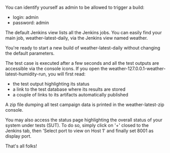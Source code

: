 You can identify yourself as admin to be allowed to trigger a build:
- login: admin
- password: admin

The default Jenkins view lists all the Jenkins jobs. You can easily find your
main job, weather-latest-daily, via the Jenkins view named weather.

You're ready to start a new build of weather-latest-daily without changing
the default parameters.

The test case is executed after a few seconds and all the test outputs are
accessible via the console icons. If you open the
weather-127.0.0.1-weather-latest-humidity-run, you will first read:
- the test output highlighting its status
- a link to the test database where its results are stored
- a couple of links to its artifacts automatically published

A zip file dumping all test campaign data is printed in the
weather-latest-zip console.

You may also access the status page highlighting the overall status of your
system under tests (SUT). To do so, simply click on '+' closed to the Jenkins
tab, then 'Select port to view on Host 1' and finally set 8001 as display port.

That's all folks!
